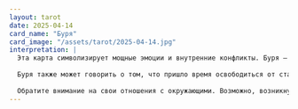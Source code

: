 ```yaml
---
layout: tarot
date: 2025-04-14
card_name: "Буря"
card_image: "/assets/tarot/2025-04-14.jpg"
interpretation: |
  Эта карта символизирует мощные эмоции и внутренние конфликты. Буря – это не только природное явление, но и отражение бурных чувств, которые могут накапливаться в вас. Сегодня вы можете столкнуться с ситуациями, которые потребуют от вас смелости и решительности. Возможно, вам предстоит принять важные решения, и не всегда они будут легкими. Ваша интуиция будет особенно сильной, и стоит прислушаться к своим внутренним ощущениям.
  
  Буря также может говорить о том, что пришло время освободиться от старых обременений. Это может быть как эмоциональное, так и физическое освобождение. Позвольте себе отпустить то, что больше не служит вам, и сделайте шаг навстречу новым возможностям. Не бойтесь выражать свои чувства, даже если они кажутся вам хаотичными. Это может стать катализатором для изменений, которые вы так давно ждали.
  
  Обратите внимание на свои отношения с окружающими. Возможно, возникнут недопонимания или конфликты, которые потребуют вашего внимания. Постарайтесь оставаться открытыми для диалога и понимания. Принятие своих эмоций и эмоций других поможет вам найти гармонию в бурном море жизни. Сегодняшний день может стать началом чего-то нового, если вы будете готовы принять перемены.
---
```

